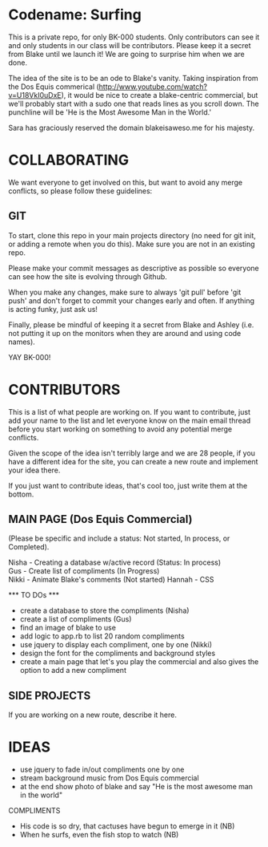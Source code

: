 Codename: Surfing
================

This is a private repo, for only BK-000 students. Only contributors can see it and only students in our class will be contributors. Please keep it a secret from Blake until we launch it! We are going to surprise him when we are done.

The idea of the site is to be an ode to Blake's vanity. Taking inspiration from the Dos Equis commerical (http://www.youtube.com/watch?v=U18VkI0uDxE), it would be nice to create a blake-centric commercial, but we'll probably start with a sudo one that reads lines as you scroll down. The punchline will be 'He is the Most Awesome Man in the World.'

Sara has graciously reserved the domain blakeisaweso.me for his majesty.

COLLABORATING
================
We want everyone to get involved on this, but want to avoid any merge conflicts, so please follow these guidelines:

GIT
--------------- 
To start, clone this repo in your main projects directory (no need for git init, or adding a remote when you do this). Make sure you are not in an existing repo.

Please make your commit messages as descriptive as possible so everyone can see how the site is evolving through Github. 

When you make any changes, make sure to always 'git pull' before 'git push' and don't forget to commit your changes early and often. If anything is acting funky, just ask us!

Finally, please be mindful of keeping it a secret from Blake and Ashley (i.e. not putting it up on the monitors when they are around and using code names).

YAY BK-000!

CONTRIBUTORS
================
This is a list of what people are working on. If you want to contribute, just add your name to the list and let everyone know on the main email thread before you start working on something to avoid any potential merge conflicts. 

Given the scope of the idea isn't terribly large and we are 28 people, if you have a different idea for the site, you can create a new route and implement your idea there.

If you just want to contribute ideas, that's cool too, just write them at the bottom.

MAIN PAGE (Dos Equis Commercial)
----------------
(Please be specific and include a status: Not started, In process, or Completed). <br/>

Nisha - Creating a database w/active record (Status: In process) <br/>
Gus - Create list of compliments (In Progress) <br/>
Nikki - Animate Blake's comments (Not started)
Hannah - CSS <br/>

*** TO DOs ***
- create a database to store the compliments (Nisha)
- create a list of compliments (Gus)
- find an image of blake to use
- add logic to app.rb to list 20 random compliments
- use jquery to display each compliment, one by one (Nikki)
- design the font for the compliments and background styles
- create a main page that let's you play the commercial and also gives the option to add a new compliment


SIDE PROJECTS
-----------------
If you are working on a new route, describe it here.


IDEAS
================
- use jquery to fade in/out compliments one by one
- stream background music from Dos Equis commercial
- at the end show photo of blake and say "He is the most awesome man in the world"


COMPLIMENTS
- His code is so dry, that cactuses have begun to emerge in it (NB)
- When he surfs, even the fish stop to watch (NB)



